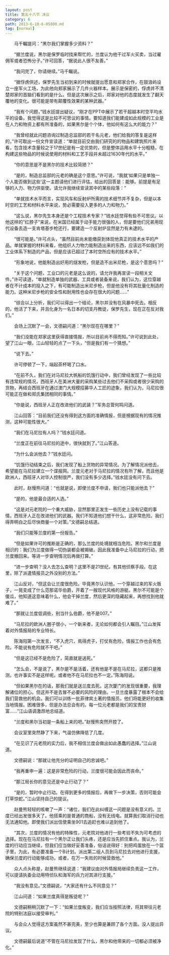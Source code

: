 ```yaml
---
layout: post
title: 第五十八节 决议
category: 6
path: 2013-6-10-6-05800.md
tag: [normal]
---
```


　　马千瞩提问：“黑尔我们掌握多少资料？”

　　“据兰度说，黑尔是保罗临时找来帮忙的，兰度认为他干过军火买卖，当过雇佣军或者恐怖分子。”许可回答，“据说此人很不友善。”

　　“我问完了，你请继续。”马千瞩说。

　　“据俘虏供述，保罗先生当初到来的时候就提出愿意和郑家合作，在鼓浪屿设立一座军火工场，为此他向郑家展示了几件火器样本。展示是保密的，俘虏并不清楚郑家的首脑们看到的是什么。但是这次展示之后，郑家对他的态度就发生了翻天覆地的变化。很可能是带有颠覆性效果的某种武器。”

　　“我有个问题，”钱水廷提出疑议，“刚才在PPT中展示了若干超越本时空平均水平的设备。我觉得这是比较不可思议的事情。要知道我们能建成如此规模的工业是在人力和物资上都有所准备的，如果黑尔是个个体，他如何有这么大的能力？”

　　“我曾经就此问题咨询过制造总监部的若干名元老，他们给我的答复是这样的，”许可取出一份文件宣读道：“单就目前交由我们研究的的物品和建筑照片来看，包含技术含量较之于17世纪是有一定优势的，但是整体运用水平十分粗糙，在构建这些物品的时候说使用的材料和工艺手段并未超过1630年代的水平。”

　　“你的意思是不是黑尔的技术比较简陋？”

　　“是的，制造总监部的元老的确是这个意思。”许可说，“我就‘如果只是单独一个人能否做到这些’这一主题请他们进行评估，给出的回答是：能够。前提是有足够的人力、物力供驱使。请允许我继续宣读其中的某些段落：”

　　“单就技术水平而言，实现风车和反射炉所需的技术细节并不复杂，但是以本时空的工艺和材料水平来说，势必需要投入更多的人力和物力。”

　　“这么说，黑尔先生本身还是个工程技术专家？”钱水廷觉得有些不可思议。以他这样的“红脖子”来说，在米国已经属于动手能力很强的人，但是要他们兄弟用现代设备去造一支肯塔基步枪还行，要建造一个反射炉显然是力有未逮的。

　　“很可能是。”许可点头，“虽然目前尚未能缴获到体现他真正的技术水平的产品。单就掌握的材料来看，他组织人力物力能制造出来的东西，应该远不如我们的工业体系下制造的产品，但是应该已超过了本时空所应有的技术水平。”

　　“形象地说，他能制造出好用的燧发枪，但是造不出米尼枪，是这个意思吗？”

　　“关于这个问题，工业口的元老是这么说的，请允许我再宣读一段相关文件。”许可读道，“单就制造单独的武器、工具或者装备来说，我们认为，这位穿越者在不计成本的投入之下，有可能制造出米尼步枪，但是他没有将其批量化制造的能力。这种米尼步枪的安全性和耐用性也会存在很大的问题……”

　　“综合以上分析，我们可以得出一个结论，黑尔并没有在风暴中死去。相反的，他活了下来，并且化身为一名日本的切支丹教徒，保罗先生，现在正在反对我们。”

　　会场上沉默了一会，文德嗣问道：“黑尔现在在哪里？”

　　“我们没能在郑家这里获得直接情报，所以目前尚不得而知。”许可说到此处，望了江山一眼，江山轻轻的点了一下头，“但是我们有一个猜想。”

　　“说下去。”

　　许可停顿了一下，端起茶杯喝了口水。

　　“在前不久，我们在对马尼拉大帆船的饥饿行动中，我们曾经发现了一些比较有违常规的情况，西班牙人在美洲大量的采购某些过去他们不采购或者很少采购的货物，再结合西班牙在通过澳门大规模招募华人工匠的迹象，我们认为，马尼拉很可能正在做和郑氏集团相同的事情。”

　　“你是说，西班牙人正在改进他们的武装？”军务总管何鸣问道。

　　江山回答：“目前我们还没有得到这方面的准确情报，但是根据现有的情况推测，这种可能性很大。”

　　“我们在马尼拉有人吗？”钱水廷问道。

　　“兰度正在前往马尼拉的途中，很快就到了。”江山答道。

　　“为什么会派他去？”钱水廷问。

　　“饥饿行动结束之后，我们发现了船上货物的异常情况。为了解情况派他去，希望能在马尼拉建立一个谍报网。兰度元老对于马尼拉的情况有所了解，而且他是欧洲人，西班牙人对华人控制很严，我们没有多少选择。”钱水廷没有问下去。

　　此时，赵慢熊问道：“也就是说，即使兰度不申请，我们也只能派他去？”

　　“是的，他是最合适的人选。”

　　“这是对元老院的一个重大威胁，显然那里正发生一些历史上没有记载的事情。西班牙人正在改进他们的武器。我们不知道他们想干什么，这非常危险。我们得弄明白之后尽快商量一个对策。”文德嗣总结道。

　　“我们只能等兰度的第一份报告。”

　　“但是如果许可的推断是正确的，那么兰度的处境就相当危险。黑尔和兰度是相识的：我们为兰度做得一切伪装都会被揭破。因此我准备中止马尼拉的行动，把兰度撤回来。等进一步查明情况后再做打算。”

　　“进一步查明？没人去怎么查明？这里不是21世纪，有其他侦察手段。在这里，除了派遣情报员之外没别的方法。”

　　江山反对，“但这会让兰度很危险。毕竟黑尔认识他，一个穿越过来的军火贩子，一晃变成了什么范那诺华伯爵，开着了一艘现代风格的游艇。黑尔不可能是个傻瓜，他知道这意味着什么，他会干掉兰度，然后更深的隐藏起来，再想找到他就难了。”

　　“那就让兰度低调些，别当什么伯爵，他不是007。”

　　“马尼拉的欧洲人圈子很小，一个新来者，无论如何都会引人瞩目。”江山发挥着对外情报局的专业特长。

　　陈海阳第一次发言，“不入虎穴，焉得虎子，打仗有危险，情报工作也会有危险。不能说有危险就不干吧。”

　　“但是这已经不是危险了，简直就是送死。”

　　“怎么会，不是说了，黑尔是不是活着，还有他是不是在马尼拉，这都只是推测，也许事实不是这样呢。或者他不在马尼拉也不一定。”陈海阳说。

　　“但如果黑尔在的话，那我们就是送兰度去死。这次厦门的发现很重要，我理解诸位的担心。但这并不是去冒不必要的风险的理由。一旦兰度暴露了根本不会给我们营救他的机会。我们可以训练一批菲律宾土著的情报员，他们将能更好的收集当地情报。困难很多，但是办法总会有的。每一位元老都是我们的宝贵财富……”江山语调激昂地总结道。

　　“兰度和黑尔当初是一条船上来的吧。”赵慢熊突然开腔了。

　　会议室里突然静了下来，气温仿佛降低了几度。

　　“在见识了元老院的实力后，我不相信兰度会做出如此愚蠢的选择。”江山说道。

　　文德嗣说：“那就让他充分的证明自己的忠诚吧。”

　　“我再重申一遍：这是非常危险的行动，兰度很可能会因此而丧命。”

　　“那江局长你的意见还是中止行动了？”

　　“是的，暂时中止行动。在得到更多的情报后，再做下一步决策，否则可能会打草惊蛇。”江山坚持自己的提议。

　　赵曼熊轻轻的咳嗽了一声：“诸位，我们在此纠缠这一问题是没有意义的。兰度已经出发很多天了。他搭乘的是普通的商船，没有无线电。就算我们取消行动也无法通知他。即使我们派出信使乘坐901去追赶也难以追到他了。

　　“其次，兰度的情况有他的特殊性，元老院对他进行一些考验不失为可考虑的选择。现在在马尼拉有一个黑尔正让我们头疼，还是应当先抓住重点。我认为，兰度的行动应当继续，但我们应当做好妥善准备，俗话说得好：别把鸡蛋放在一个篮子里，为此，有必要准备一个B计划。派出第二组人员到马尼拉去对他进行支援，确保兰度的行动能够成功，或者，在万一失败的时候营救他。”

　　众人点头称是，赵曼熊继续说道：“我建议由对外情报局继续负责这一工作，可以提请执委会动用特侦队和海军的兵力对其进行支援。”

　　“我没有意见。”文德嗣说，“大家还有什么不同意见？”

　　江山问道：“如果兰度真得是叛徒呢？”

　　文德嗣稍稍沉默了一下：“如果兰度叛变，我们应当按照法律，将其带往元老院的特别法庭以接受审判。”

　　与会众人觉得这方案虽然不甚完美，至少也算是兼顾了各个方面。没人提出异议。

　　文德嗣最后说道“不管在马尼拉发现了什么，黑尔和他带来的一切都必须被净化。”
